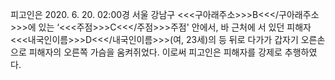 피고인은 2020. 6. 20. 02:00경 서울 강남구 <<<구아래주소>>>B<<</구아래주소>>>에 있는 ‘<<<주점>>>C<<</주점>>>주점' 안에서, 바 근처에 서 있던 피해자 <<<내국인이름>>>D<<</내국인이름>>>(여, 23세)의 등 뒤로 다가가 갑자기 오른손으로 피해자의 오른쪽 가슴을 움켜쥐었다.
이로써 피고인은 피해자를 강제로 추행하였다.